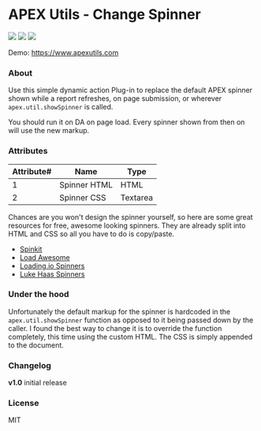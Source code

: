 # APEX Utils - Change Spinner

![](https://img.shields.io/badge/Plugin_Type-Dynamic_Action-orange.svg) ![](https://img.shields.io/badge/APEX-18.2-success.svg) ![](https://img.shields.io/badge/APEX-19.1-success.svg)

Demo: https://www.apexutils.com

### About

Use this simple dynamic action Plug-in to replace the default APEX spinner shown while a report refreshes, on page submission, or wherever `apex.util.showSpinner` is called.

You should run it on DA on page load. Every spinner shown from then on will use the new markup.

### Attributes

Attribute# | Name | Type |
 ------ | ------ | ------ |
1 | Spinner HTML | HTML | 
2 | Spinner CSS | Textarea |

Chances are you won't design the spinner yourself, so here are some great resources for free, awesome looking spinners. They are already split into HTML and CSS so all you have to do is copy/paste.

  - [Spinkit](https://tobiasahlin.com/spinkit/)
  - [Load Awesome](https://github.danielcardoso.net/load-awesome/animations.html)
  - [Loading.io Spinners](https://loading.io/css/)
  - [Luke Haas Spinners](https://projects.lukehaas.me/css-loaders/)

### Under the hood

Unfortunately the default markup for the spinner is hardcoded in the `apex.util.showSpinner` function as opposed to it being passed down by the caller. I found the best way to change it is to override the function completely, this time using the custom HTML. The CSS is simply appended to the document.

### Changelog

**v1.0** initial release

### License
MIT
